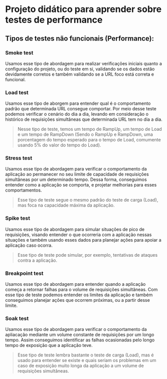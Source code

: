 # Projeto didático para aprender sobre testes de performance #

## Tipos de testes não funcionais (Performance): ##

### Smoke test ###
Usamos esse tipo de abordagem para realizar verificações iniciais quanto a configuração do projeto, ou do teste em si, validando se os dados estão devidamente corretos e também validando se a URL foco está correta e funcional.

### Load test ###
Usamos esse tipo de aborgem para entender qual é o comportamento padrão que determinada URL consegue comportar. Por meio desse teste podemos verificar o cenário do dia a dia, levando em consideração o histórico de requisições simultâneas que determinada URL tem no dia a dia.

> Nesse tipo de teste, temos um tempo de RampUp, um tempo de Load e um tempo de RampDown (Sendo o RampUp e RampDown, uma porcentagem do tempo esperado para o tempo de Load, comumente usando 5% do valor do tempo do Load).

### Stress test ###
Usamos esse tipo de abordagem para verificar o comportamento da aplicação ao permanecer no seu limite de capacidade de requisições simultâneas por um determinado tempo. Dessa forma, conseguimos entender como a aplicação se comporta, e projetar melhorias para esses comportamentos.

> Esse tipo de teste segue o mesmo padrão do teste de carga (Load), mas foca na capacidade máxima da aplicação.

### Spike test ###
Usamos esse tipo de abordagem para simular situações de pico de requisições, visando entender o que ocorreria com a aplicação nessas situações e também usando esses dados para planejar ações para apoiar a aplicação caso ocorra.

> Esse tipo de teste pode simular, por exemplo, tentativas de ataques contra a aplicação.

### Breakpoint test ###
Usamos esse tipo de abordagem para entender quando a aplicação começa a retornar falhas para o volume de requisições simultâneas. Com esse tipo de teste podemos entender os limites da aplicação e também conseguimos planejar ações que ocorrem próximas, ou a partir desse limite.

### Soak test ###
Usamos esse tipo de abordagem para verificar o comportamento da apliacação mediante um volume constante de requisições por um longo tempo. Assim conseguimos identificar as falhas ocasionadas pelo longo tempo de exposição que a aplicação teve.

> Esse tipo de teste lembra bastante o teste de carga (Load), mas é usado para entender se existe e quais seriam os problemas em um caso de exposição muito longa da aplicação a um volume de requisições simultâneas.